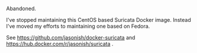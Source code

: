Abandoned.

I've stopped maintaining this CentOS based Suricata Docker
image. Instead I've moved my efforts to maintaining one based on
Fedora.

See https://github.com/jasonish/docker-suricata and
https://hub.docker.com/r/jasonish/suricata .

